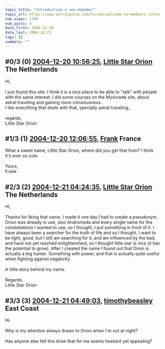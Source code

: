 ```yaml
---
topic_title: "Introduction a new memeber"
topic_url: https://www.astralpulse.com/forums/welcome-to-members-introductions!/introduction-a-new-memeber
num_views: 1769
num_posts: 4
date_first: 2004-12-20
date_last: 2004-12-21
tags: []
summary: ""
---
```


## \#0/3 (0) [2004-12-20 10:56:25](https://www.astralpulse.com/forums/index.php?msg=138860), [Little Star Orion](https://www.astralpulse.com/forums/profile/?u=7693) The Netherlands ##
<section>
Hi,
<br>
<br>
I just found this site. I think it is a nice place to be able to "talk" with people with the same interest. I did some courses on the Mysicweb site, about astral traveling and gaining more consiousness.
<br>
I like everything that deals with that, specially astral traveling,.
<br>
<br>
regards,
<br>
Little Star Orion
</section>

## \#1/3 (1) [2004-12-20 12:06:55](https://www.astralpulse.com/forums/index.php?msg=138863), [Frank](https://www.astralpulse.com/forums/profile/?u=359) France ##
<section>
What a sweet name, Little Star Orion, where did you get that from? I think it's ever so cute.
<br>
<br>
Yours,
<br>
Frank
</section>

## \#2/3 (2) [2004-12-21 04:24:35](https://www.astralpulse.com/forums/index.php?msg=138993), [Little Star Orion](https://www.astralpulse.com/forums/profile/?u=7693) The Netherlands ##
<section>
Hi,
<br>
<br>
Thanks for liking that name. I made it one day I had to create a pseudonym. Orion was already in use, also Andromeda and every single name for the constellations I wanted to use, so I thought, I put something in front of it. I have always been a searcher for the truth of life and so I thought, I want to be light, good, but I still am searching for it, and am influenced by the bad, and have not yet reached enlightenment, so I thought little star is nice (it has the potential to grow). After I created the name I found out that Orion is actually a big hunter. Something with power, and that is actually quite useful when fighting against negativity.
<br>
<br>
A little story behind my name.
<br>
<br>
Regards,
<br>
Little Star Orion
</section>

## \#3/3 (3) [2004-12-21 04:49:03](https://www.astralpulse.com/forums/index.php?msg=138997), [timothybeasley](https://www.astralpulse.com/forums/profile/?u=7708) East Coast ##
<section>
Hi.
<br>
<br>
Why is my attention always drawn to Orion when I'm out at night?
<br>
<br>
Has anyone else felt this draw that for me seems hesitant yet appealing?
</section>
